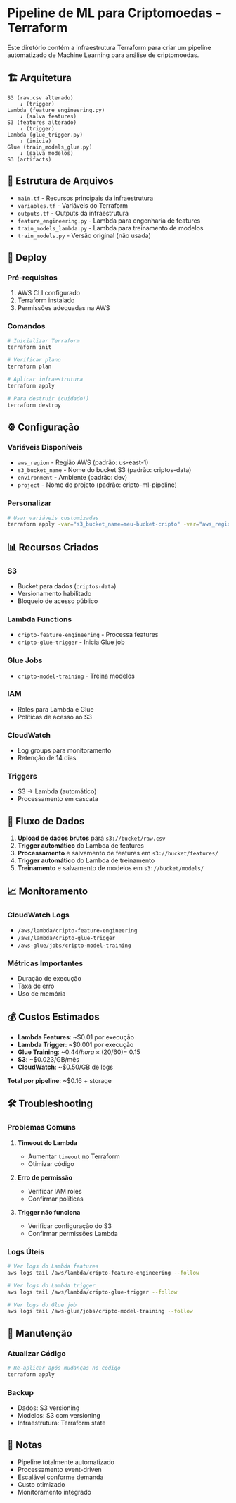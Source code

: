# Pipeline de ML para Criptomoedas - Terraform

Este diretório contém a infraestrutura Terraform para criar um pipeline automatizado de Machine Learning para análise de criptomoedas.

## 🏗️ Arquitetura

```
S3 (raw.csv alterado) 
    ↓ (trigger)
Lambda (feature_engineering.py)
    ↓ (salva features)
S3 (features alterado)
    ↓ (trigger)
Lambda (glue_trigger.py)
    ↓ (inicia)
Glue (train_models_glue.py)
    ↓ (salva modelos)
S3 (artifacts)
```

## 📁 Estrutura de Arquivos

- `main.tf` - Recursos principais da infraestrutura
- `variables.tf` - Variáveis do Terraform
- `outputs.tf` - Outputs da infraestrutura
- `feature_engineering.py` - Lambda para engenharia de features
- `train_models_lambda.py` - Lambda para treinamento de modelos
- `train_models.py` - Versão original (não usada)

## 🚀 Deploy

### Pré-requisitos

1. AWS CLI configurado
2. Terraform instalado
3. Permissões adequadas na AWS

### Comandos

```bash
# Inicializar Terraform
terraform init

# Verificar plano
terraform plan

# Aplicar infraestrutura
terraform apply

# Para destruir (cuidado!)
terraform destroy
```

## ⚙️ Configuração

### Variáveis Disponíveis

- `aws_region` - Região AWS (padrão: us-east-1)
- `s3_bucket_name` - Nome do bucket S3 (padrão: criptos-data)
- `environment` - Ambiente (padrão: dev)
- `project` - Nome do projeto (padrão: cripto-ml-pipeline)

### Personalizar

```bash
# Usar variáveis customizadas
terraform apply -var="s3_bucket_name=meu-bucket-cripto" -var="aws_region=us-west-2"
```

## 📊 Recursos Criados

### S3
- Bucket para dados (`criptos-data`)
- Versionamento habilitado
- Bloqueio de acesso público

### Lambda Functions
- `cripto-feature-engineering` - Processa features
- `cripto-glue-trigger` - Inicia Glue job

### Glue Jobs
- `cripto-model-training` - Treina modelos

### IAM
- Roles para Lambda e Glue
- Políticas de acesso ao S3

### CloudWatch
- Log groups para monitoramento
- Retenção de 14 dias

### Triggers
- S3 → Lambda (automático)
- Processamento em cascata

## 🔄 Fluxo de Dados

1. **Upload de dados brutos** para `s3://bucket/raw.csv`
2. **Trigger automático** do Lambda de features
3. **Processamento** e salvamento de features em `s3://bucket/features/`
4. **Trigger automático** do Lambda de treinamento
5. **Treinamento** e salvamento de modelos em `s3://bucket/models/`

## 📈 Monitoramento

### CloudWatch Logs
- `/aws/lambda/cripto-feature-engineering`
- `/aws/lambda/cripto-glue-trigger`
- `/aws-glue/jobs/cripto-model-training`

### Métricas Importantes
- Duração de execução
- Taxa de erro
- Uso de memória

## 💰 Custos Estimados

- **Lambda Features**: ~$0.01 por execução
- **Lambda Trigger**: ~$0.001 por execução
- **Glue Training**: ~$0.44/hora × (20/60) = ~$0.15
- **S3**: ~$0.023/GB/mês
- **CloudWatch**: ~$0.50/GB de logs

**Total por pipeline**: ~$0.16 + storage

## 🛠️ Troubleshooting

### Problemas Comuns

1. **Timeout do Lambda**
   - Aumentar `timeout` no Terraform
   - Otimizar código

2. **Erro de permissão**
   - Verificar IAM roles
   - Confirmar políticas

3. **Trigger não funciona**
   - Verificar configuração do S3
   - Confirmar permissões Lambda

### Logs Úteis

```bash
# Ver logs do Lambda features
aws logs tail /aws/lambda/cripto-feature-engineering --follow

# Ver logs do Lambda trigger
aws logs tail /aws/lambda/cripto-glue-trigger --follow

# Ver logs do Glue job
aws logs tail /aws-glue/jobs/cripto-model-training --follow
```

## 🔧 Manutenção

### Atualizar Código
```bash
# Re-aplicar após mudanças no código
terraform apply
```

### Backup
- Dados: S3 versioning
- Modelos: S3 com versioning
- Infraestrutura: Terraform state

## 📝 Notas

- Pipeline totalmente automatizado
- Processamento event-driven
- Escalável conforme demanda
- Custo otimizado
- Monitoramento integrado 